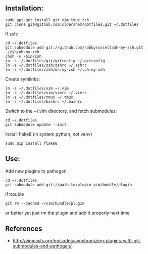 Installation:
--------------
```
sudo apt-get install git vim tmux zsh
git clone git@github.com:cldershem/dotfiles.git ~/.dotfiles
```

If zsh:
```
cd ~/.dotfiles
git submodule add git://github.com/robbyrussell/oh-my-zsh.git ./zsh/oh-my-zsh
chsh -s /bin/zsh
ln -s ~/.dotfiles/git/gitconfig ~/.gitconfig
ln -s ~/.dotfiles/zsh/zshrc ~/.zshrc
ln -s ~/.dotfiles/zsh/oh-my-zsh ~/.oh-my-zsh
```

Create symlinks:
```
ln -s ~/.dotfiles/vim ~/.vim
ln -s ~/.dotfiles/vim/vimrc ~/.vimrc
ln -s ~/.dotfiles/tmux ~/.tmux
ln -s ~/.dotfiles/bashrc ~/.bashrc 
```

Switch to the ~/.vim directory, and fetch submodules:
```
cd ~/.dotfiles
git submodule update --init
```

Install flake8
(in system python, not venv)
```
sudo pip install flake8
```

Use:
------
Add new plugins to pathogen
```
cd ~/.dotfiles
git submodule add git://path.to/plugin vim/bundle/plugin
```

if trouble
```
git rm --cached ~/vim/bundle/plugin
```
or better yet just rm the plugin and add it properly next time


References
------------
- http://vimcasts.org/episodes/synchronizing-plugins-with-git-submodules-and-pathogen/
